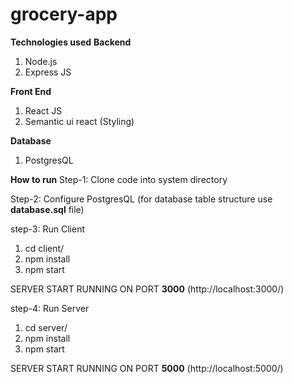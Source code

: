 # grocery-app

**Technologies used**
**Backend**
1. Node.js
2. Express JS

**Front End**
1. React JS
2. Semantic ui react (Styling)

**Database**
1. PostgresQL

**How to run**
Step-1: Clone code into system directory

Step-2: Configure PostgresQL (for database table structure use **database.sql** file)

step-3: Run Client
 1. cd client/
 2. npm install
 3. npm start
 
SERVER START RUNNING ON PORT **3000** (http://localhost:3000/)

step-4: Run Server
1. cd server/
2. npm install
3. npm start

SERVER START RUNNING ON PORT **5000** (http://localhost:5000/)
